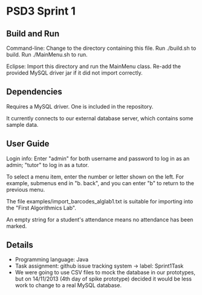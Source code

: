 PSD3 Sprint 1
====

Build and Run
----

Command-line: Change to the directory containing this file. Run ./build.sh to build. Run ./MainMenu.sh to run.

Eclipse: Import this directory and run the MainMenu class. Re-add the provided MySQL driver jar if it did not import correctly.


Dependencies
----

Requires a MySQL driver. One is included in the repository.

It currently connects to our external database server, which contains some sample data.


User Guide
----

Login info: Enter "admin" for both username and password to log in as an admin; "tutor" to log in as a tutor.

To select a menu item, enter the number or letter shown on the left. For example, submenus end in "b. back", and you can enter "b" to return to the previous menu.

The file examples/import_barcodes_alglab1.txt is suitable for importing into the "First Algorithmics Lab".

An empty string for a student's attendance means no attendance has been marked.


Details
----
- Programming language: Java
- Task assignment: github issue tracking system -> label: Sprint1Task
- We were going to use CSV files to mock the database in our prototypes, but on 14/11/2013 (4th day of spike prototype) decided it would be less work to change to a real MySQL database.


